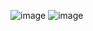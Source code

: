 ![image](https://user-images.githubusercontent.com/77534783/117543180-aeb97d80-b056-11eb-8779-0f1dfd06adab.png)
![image](https://user-images.githubusercontent.com/77534783/117543407-a31a8680-b057-11eb-9ecb-f8eeb9c0943c.png)
